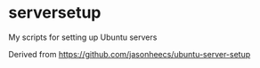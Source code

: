 # serversetup
My scripts for setting up Ubuntu servers

Derived from https://github.com/jasonheecs/ubuntu-server-setup
